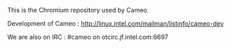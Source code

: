 This is the Chromium repository used by Cameo.

Development of Cameo : http://linux.intel.com/mailman/listinfo/cameo-dev

We are also on IRC : #cameo on otcirc.jf.intel.com:6697

